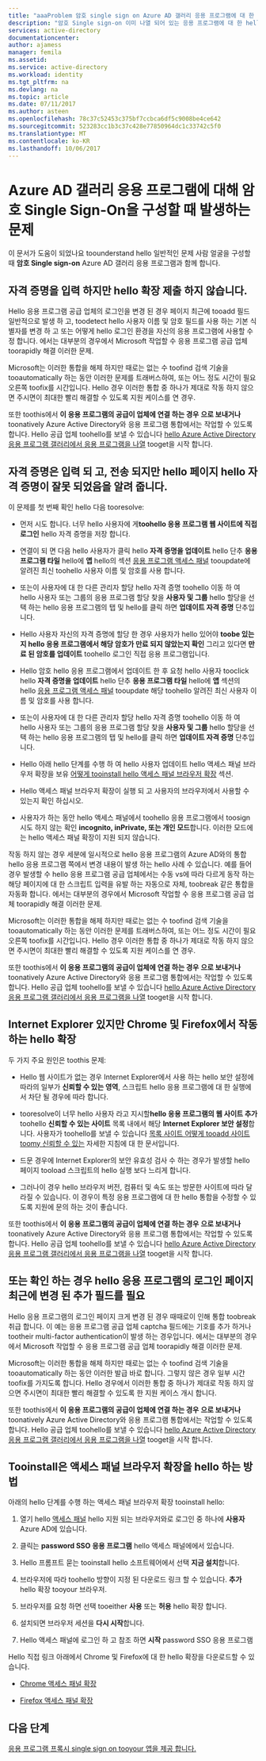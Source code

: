 ```yaml
---
title: "aaaProblem 암호 single sign on Azure AD 갤러리 응용 프로그램에 대 한 구성 | Microsoft Docs"
description: "암호 Single sign-on 이미 나열 되어 있는 응용 프로그램에 대 한 hello Azure AD 응용 프로그램 갤러리에서에서 구성할 때 일반적인 문제 사람이 면 hello 이해"
services: active-directory
documentationcenter: 
author: ajamess
manager: femila
ms.assetid: 
ms.service: active-directory
ms.workload: identity
ms.tgt_pltfrm: na
ms.devlang: na
ms.topic: article
ms.date: 07/11/2017
ms.author: asteen
ms.openlocfilehash: 78c37c52453c375bf7ccbca6df5c9008be4ce642
ms.sourcegitcommit: 523283cc1b3c37c428e77850964dc1c33742c5f0
ms.translationtype: MT
ms.contentlocale: ko-KR
ms.lasthandoff: 10/06/2017
---
```

# <a name="problem-configuring-password-single-sign-on-for-an-azure-ad-gallery-application"></a>Azure AD 갤러리 응용 프로그램에 대해 암호 Single Sign-On을 구성할 때 발생하는 문제

이 문서가 도움이 되었나요 toounderstand hello 일반적인 문제 사람 얼굴을 구성할 때 **암호 Single sign-on** Azure AD 갤러리 응용 프로그램과 함께 합니다.

## <a name="credentials-are-filled-in-but-hello-extension-does-not-submit-them"></a>자격 증명을 입력 하지만 hello 확장 제출 하지 않습니다.

Hello 응용 프로그램 공급 업체의 로그인을 변경 된 경우 페이지 최근에 tooadd 필드 일반적으로 발생 하 고, toodetect hello 사용자 이름 및 암호 필드를 사용 하는 기본 식별자를 변경 하 고 또는 어떻게 hello 로그인 환경을 자신의 응용 프로그램에 사용할 수정 합니다. 에서는 대부분의 경우에서 Microsoft 작업할 수 응용 프로그램 공급 업체 toorapidly 해결 이러한 문제.

Microsoft는 이러한 통합을 해제 하지만 때로는 없는 수 toofind 검색 기술을 tooautomatically 하는 동안 이러한 문제를 트래버스하여, 또는 어느 정도 시간이 필요 오른쪽 toofix를 시간입니다. Hello 경우 이러한 통합 중 하나가 제대로 작동 하지 않으면 주시면이 최대한 빨리 해결할 수 있도록 지원 케이스를 연 경우.

또한 toothis에서 **이 응용 프로그램의 공급이 업체에 연결 하는 경우** **으로 보내거나** toonatively Azure Active Directory와 응용 프로그램 통합에서는 작업할 수 있도록 합니다. Hello 공급 업체 toohello를 보낼 수 있습니다 [hello Azure Active Directory 응용 프로그램 갤러리에서 응용 프로그램을 나열](https://docs.microsoft.com/azure/active-directory/develop/active-directory-app-gallery-listing) tooget을 시작 합니다.

## <a name="credentials-are-filled-in-and-submitted-but-hello-page-indicates-hello-credentials-are-incorrect"></a>자격 증명은 입력 되 고, 전송 되지만 hello 페이지 hello 자격 증명이 잘못 되었음을 알려 줍니다.

이 문제를 첫 번째 확인 hello 다음 tooresolve:

-   먼저 시도 합니다. 너무 hello 사용자에 게**toohello 응용 프로그램 웹 사이트에 직접 로그인** hello 자격 증명을 저장 합니다.

  * 연결이 되 면 다음 hello 사용자가 클릭 hello **자격 증명을 업데이트** hello 단추 **응용 프로그램 타일** hello에 **앱** hello의 섹션 [응용 프로그램 액세스 패널](https://myapps.microsoft.com/) tooupdate에 알려진 최신 toohello 사용자 이름 및 암호를 사용 합니다.

   * 또는이 사용자에 대 한 다른 관리자 할당 hello 자격 증명 toohello 이동 하 여 hello 사용자 또는 그룹의 응용 프로그램 할당 찾을 **사용자 및 그룹** hello 할당을 선택 하는 hello 응용 프로그램의 탭 및 hello를 클릭 하면 **업데이트 자격 증명** 단추입니다.

-   Hello 사용자 자신의 자격 증명에 할당 한 경우 사용자가 hello 있어야 **toobe 있는지 hello 응용 프로그램에서 해당 암호가 만료 되지 않았는지 확인** 그리고 있다면 **만료 된 암호를 업데이트** toohello 로그인 직접 응용 프로그램입니다.

   * Hello 암호 hello 응용 프로그램에서 업데이트 한 후 요청 hello 사용자 tooclick hello **자격 증명을 업데이트** hello 단추 **응용 프로그램 타일** hello에 **앱** 섹션의 hello [응용 프로그램 액세스 패널](https://myapps.microsoft.com/) tooupdate 해당 toohello 알려진 최신 사용자 이름 및 암호를 사용 합니다.

   * 또는이 사용자에 대 한 다른 관리자 할당 hello 자격 증명 toohello 이동 하 여 hello 사용자 또는 그룹의 응용 프로그램 할당 찾을 **사용자 및 그룹** hello 할당을 선택 하는 hello 응용 프로그램의 탭 및 hello를 클릭 하면 **업데이트 자격 증명** 단추입니다.

-   Hello 아래 hello 단계를 수행 하 여 hello 사용자 업데이트 hello 액세스 패널 브라우저 확장을 보유 [어떻게 tooinstall hello 액세스 패널 브라우저 확장](#how-to-install-the-access-panel-browser-extension) 섹션.

-   Hello 액세스 패널 브라우저 확장이 실행 되 고 사용자의 브라우저에서 사용할 수 있는지 확인 하십시오.

-   사용자가 하는 동안 hello 액세스 패널에서 toohello 응용 프로그램에서 toosign 시도 하지 않는 확인 **incognito, inPrivate, 또는 개인 모드**합니다. 이러한 모드에는 hello 액세스 패널 확장이 지원 되지 않습니다.

작동 하지 않는 경우 세분에 일시적으로 hello 응용 프로그램의 Azure AD와의 통합 hello 응용 프로그램 쪽에서 변경 내용이 발생 하는 hello 사례 수 있습니다. 예를 들어 경우 발생할 수 hello 응용 프로그램 공급 업체에서는 수동 vs에 따라 다르게 동작 하는 해당 페이지에 대 한 스크립트 입력을 유발 하는 자동으로 자체, toobreak 같은 통합을 자동화 합니다. 에서는 대부분의 경우에서 Microsoft 작업할 수 응용 프로그램 공급 업체 toorapidly 해결 이러한 문제.

Microsoft는 이러한 통합을 해제 하지만 때로는 없는 수 toofind 검색 기술을 tooautomatically 하는 동안 이러한 문제를 트래버스하여, 또는 어느 정도 시간이 필요 오른쪽 toofix를 시간입니다. Hello 경우 이러한 통합 중 하나가 제대로 작동 하지 않으면 주시면이 최대한 빨리 해결할 수 있도록 지원 케이스를 연 경우.

또한 toothis에서 **이 응용 프로그램의 공급이 업체에 연결 하는 경우** **으로 보내거나** toonatively Azure Active Directory와 응용 프로그램 통합에서는 작업할 수 있도록 합니다. Hello 공급 업체 toohello를 보낼 수 있습니다 [hello Azure Active Directory 응용 프로그램 갤러리에서 응용 프로그램을 나열](https://docs.microsoft.com/azure/active-directory/develop/active-directory-app-gallery-listing) tooget을 시작 합니다.

## <a name="hello-extension-works-in-chrome-and-firefox-but-not-in-internet-explorer"></a>Internet Explorer 있지만 Chrome 및 Firefox에서 작동 하는 hello 확장

두 가지 주요 원인은 toothis 문제:

-   Hello 웹 사이트가 없는 경우 Internet Explorer에서 사용 하는 hello 보안 설정에 따라의 일부가 **신뢰할 수 있는 영역**, 스크립트 hello 응용 프로그램에 대 한 실행에서 차단 될 경우에 따라 합니다.

  *  tooresolve이 너무 hello 사용자 라고 지시할**hello 응용 프로그램의 웹 사이트 추가** toohello **신뢰할 수 있는 사이트** 목록 내에서 해당 **Internet Explorer 보안 설정**합니다. 사용자가 toohello를 보낼 수 있습니다 [목록 사이트 어떻게 tooadd 사이트 toomy 신뢰할 수 있는](https://answers.microsoft.com/en-us/ie/forum/ie9-windows_7/how-do-i-add-a-site-to-my-trusted-sites-list/98cc77c8-b364-e011-8dfc-68b599b31bf5) 자세한 지침에 대 한 문서입니다.

-   드문 경우에 Internet Explorer의 보안 유효성 검사 수 하는 경우가 발생할 hello 페이지 tooload 스크립트의 hello 실행 보다 느리게 합니다.

   * 그러나이 경우 hello 브라우저 버전, 컴퓨터 및 속도 또는 방문한 사이트에 따라 달라질 수 있습니다. 이 경우이 특정 응용 프로그램에 대 한 hello 통합을 수정할 수 있도록 지원에 문의 하는 것이 좋습니다.

또한 toothis에서 **이 응용 프로그램의 공급이 업체에 연결 하는 경우** **으로 보내거나** toonatively Azure Active Directory와 응용 프로그램 통합에서는 작업할 수 있도록 합니다. Hello 공급 업체 toohello를 보낼 수 있습니다 [hello Azure Active Directory 응용 프로그램 갤러리에서 응용 프로그램을 나열](https://docs.microsoft.com/azure/active-directory/develop/active-directory-app-gallery-listing) tooget을 시작 합니다.

## <a name="check-if-hello-applications-login-page-has-changed-recently-or-requires-an-additional-field"></a>또는 확인 하는 경우 hello 응용 프로그램의 로그인 페이지 최근에 변경 된 추가 필드를 필요

Hello 응용 프로그램의 로그인 페이지 크게 변경 된 경우 때때로이 인해 통합 toobreak 취급 합니다. 이 예는 응용 프로그램 공급 업체 captcha 필드에는 기호를 추가 하거나 tootheir multi-factor authentication이 발생 하는 경우입니다. 에서는 대부분의 경우에서 Microsoft 작업할 수 응용 프로그램 공급 업체 toorapidly 해결 이러한 문제.

Microsoft는 이러한 통합을 해제 하지만 때로는 없는 수 toofind 검색 기술을 tooautomatically 하는 동안 이러한 발급 바로 합니다. 그렇지 않은 경우 일부 시간 toofix를 가지도록 합니다. Hello 경우에서 이러한 통합 중 하나가 제대로 작동 하지 않으면 주시면이 최대한 빨리 해결할 수 있도록 한 지원 케이스 개시 합니다.

또한 toothis에서 **이 응용 프로그램의 공급이 업체에 연결 하는 경우** **으로 보내거나** toonatively Azure Active Directory와 응용 프로그램 통합에서는 작업할 수 있도록 합니다. Hello 공급 업체 toohello를 보낼 수 있습니다 [hello Azure Active Directory 응용 프로그램 갤러리에서 응용 프로그램을 나열](https://docs.microsoft.com/azure/active-directory/develop/active-directory-app-gallery-listing) tooget을 시작 합니다.

## <a name="how-tooinstall-hello-access-panel-browser-extension"></a>Tooinstall은 액세스 패널 브라우저 확장을 hello 하는 방법

아래의 hello 단계를 수행 하는 액세스 패널 브라우저 확장 tooinstall hello:

1.  열기 hello [액세스 패널](https://myapps.microsoft.com) hello 지원 되는 브라우저와로 로그인 중 하나에 **사용자** Azure AD에 있습니다.

2.  클릭는 **password SSO 응용 프로그램** hello 액세스 패널에에서 있습니다.

3.  Hello 프롬프트 묻는 tooinstall hello 소프트웨어에서 선택 **지금 설치**합니다.

4.  브라우저에 따라 toohello 방향이 지정 된 다운로드 링크 할 수 있습니다. **추가** hello 확장 tooyour 브라우저.

5.  브라우저를 요청 하면 선택 tooeither **사용** 또는 **허용** hello 확장 합니다.

6.  설치되면 브라우저 세션을 **다시 시작**합니다.

7.  Hello 액세스 패널에 로그인 하 고 참조 하면 **시작** password SSO 응용 프로그램

Hello 직접 링크 아래에서 Chrome 및 Firefox에 대 한 hello 확장을 다운로드할 수 있습니다.

-   [Chrome 액세스 패널 확장](https://chrome.google.com/webstore/detail/access-panel-extension/ggjhpefgjjfobnfoldnjipclpcfbgbhl)

-   [Firefox 액세스 패널 확장](https://addons.mozilla.org/firefox/addon/access-panel-extension/)

## <a name="next-steps"></a>다음 단계
[응용 프로그램 프록시 single sign on tooyour 앱을 제공 합니다.](active-directory-application-proxy-sso-using-kcd.md)

